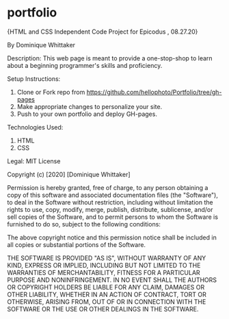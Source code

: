 # portfolio
{HTML and CSS Independent Code Project for Epicodus , 08.27.20}

By Dominique Whittaker

Description:
This web page is meant to provide a one-stop-shop to learn about a beginning programmer's skills and proficiency.

Setup Instructions:
1. Clone or Fork repo from https://github.com/hellophoto/Portfolio/tree/gh-pages
2. Make appropriate changes to personalize your site.
3. Push to your own portfolio and deploy GH-pages. 


Technologies Used:
1. HTML
2. CSS

Legal:
MIT License

Copyright (c) [2020] [Dominique Whittaker]

Permission is hereby granted, free of charge, to any person obtaining a copy
of this software and associated documentation files (the "Software"), to deal
in the Software without restriction, including without limitation the rights
to use, copy, modify, merge, publish, distribute, sublicense, and/or sell
copies of the Software, and to permit persons to whom the Software is
furnished to do so, subject to the following conditions:

The above copyright notice and this permission notice shall be included in all
copies or substantial portions of the Software.

THE SOFTWARE IS PROVIDED "AS IS", WITHOUT WARRANTY OF ANY KIND, EXPRESS OR
IMPLIED, INCLUDING BUT NOT LIMITED TO THE WARRANTIES OF MERCHANTABILITY,
FITNESS FOR A PARTICULAR PURPOSE AND NONINFRINGEMENT. IN NO EVENT SHALL THE
AUTHORS OR COPYRIGHT HOLDERS BE LIABLE FOR ANY CLAIM, DAMAGES OR OTHER
LIABILITY, WHETHER IN AN ACTION OF CONTRACT, TORT OR OTHERWISE, ARISING FROM,
OUT OF OR IN CONNECTION WITH THE SOFTWARE OR THE USE OR OTHER DEALINGS IN THE
SOFTWARE.
